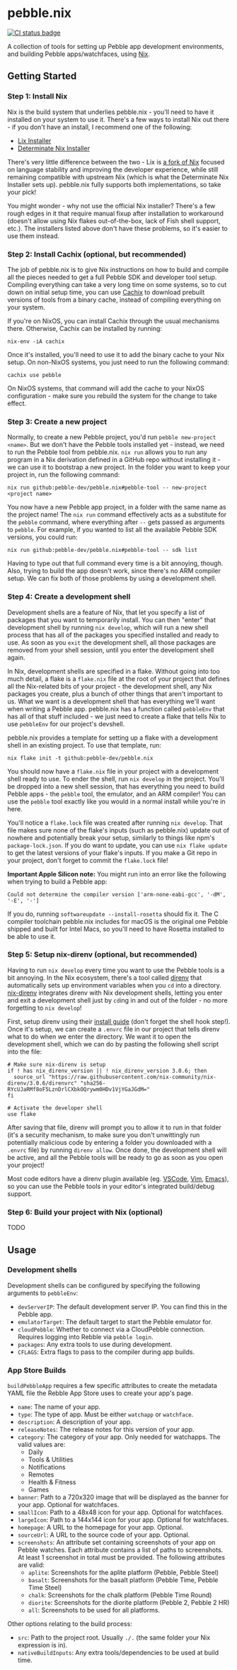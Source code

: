 # pebble.nix

[![CI status badge](https://github.com/pebble-dev/pebble.nix/actions/workflows/buildAndCache.yml/badge.svg)](https://github.com/pebble-dev/pebble.nix/actions/workflows/buildAndCache.yml?query=branch%3Amain)

A collection of tools for setting up Pebble app development environments, and building Pebble apps/watchfaces, using
[Nix](https://nixos.org/).

## Getting Started

### Step 1: Install Nix

Nix is the build system that underlies pebble.nix - you'll need to have it installed on your system to use it. There's a
few ways to install Nix out there - if you don't have an install, I recommend one of the following:

- [Lix Installer](https://lix.systems/install/#on-any-other-linuxmacos-system)
- [Determinate Nix Installer](https://github.com/DeterminateSystems/nix-installer#install-nix)

There's very little difference between the two - Lix is [a fork of Nix](https://lix.systems/about/) focused on language
stability and improving the developer experience, while still remaining compatible with upstream Nix (which is what the
Determinate Nix Installer sets up). pebble.nix fully supports both implementations, so take your pick!

You might wonder - why not use the official Nix installer? There's a few rough edges in it that require manual fixup
after installation to workaround (doesn't allow using Nix flakes out-of-the-box, lack of Fish shell support, etc.). The
installers listed above don't have these problems, so it's easier to use them instead.

### Step 2: Install Cachix (optional, but recommended)

The job of pebble.nix is to give Nix instructions on how to build and compile all the pieces needed to get a full Pebble
SDK and developer tool setup. Compiling everything can take a very long time on some systems, so to cut down on initial
setup time, you can use [Cachix](https://cachix.org) to download prebuilt versions of tools from a binary cache, instead
of compiling everything on your system.

If you're on NixOS, you can install Cachix through the usual mechanisms there. Otherwise, Cachix can be installed by
running:
```shell
nix-env -iA cachix
```

Once it's installed, you'll need to use it to add the binary cache to your Nix setup. On non-NixOS systems, you just
need to run the following command:
```shell
cachix use pebble
```

On NixOS systems, that command will add the cache to your NixOS configuration - make sure you rebuild the system for the
change to take effect.

### Step 3: Create a new project

Normally, to create a new Pebble project, you'd run `pebble new-project <name>`. But we don't have the Pebble tools
installed yet - instead, we need to run the Pebble tool from pebble.nix. `nix run` allows you to run any program in a
Nix derivation defined in a GitHub repo without installing it - we can use it to bootstrap a new project. In the folder
you want to keep your project in, run the following command:

```shell
nix run github:pebble-dev/pebble.nix#pebble-tool -- new-project <project name>
```

You now have a new Pebble app project, in a folder with the same name as the project name! The `nix run` command
effectively acts as a substitute for the `pebble` command, where everything after `--` gets passed as arguments to
`pebble`. For example, if you wanted to list all the available Pebble SDK versions, you could run:

```shell
nix run github:pebble-dev/pebble.nix#pebble-tool -- sdk list
```

Having to type out that full command every time is a bit annoying, though. Also, trying to build the app doesn't work,
since there's no ARM compiler setup. We can fix both of those problems by using a development shell.

### Step 4: Create a development shell

Development shells are a feature of Nix, that let you specify a list of packages that you want to temporarily install.
You can then "enter" that development shell by running `nix develop`, which will run a new shell process that has all of
the packages you specified installed and ready to use. As soon as you `exit` the development shell, all those packages
are removed from your shell session, until you enter the development shell again.

In Nix, development shells are specified in a flake. Without going into too much detail, a flake is a `flake.nix` file
at the root of your project that defines all the Nix-related bits of your project - the development shell, any Nix
packages you create, plus a bunch of other things that aren't important to us. What we want is a development shell that
has everything we'll want when writing a Pebble app. pebble.nix has a function called `pebbleEnv` that has all of that
stuff included - we just need to create a flake that tells Nix to use `pebbleEnv` for our project's devshell.

pebble.nix provides a template for setting up a flake with a development shell in an existing project. To use that
template, run:

```shell
nix flake init -t github:pebble-dev/pebble.nix
```

You should now have a `flake.nix` file in your project with a development shell ready to use. To ender the shell, run
`nix develop` in the project. You'll be dropped into a new shell session, that has everything you need to build Pebble
apps - the `pebble` tool, the emulator, and an ARM compiler! You can use the `pebble` tool exactly like you would in a
normal install while you're in here.

You'll notice a `flake.lock` file was created after running `nix develop`. That file makes sure none of the flake's
inputs (such as pebble.nix) update out of nowhere and potentially break your setup, similarly to things like npm's
`package-lock.json`. If you do want to update, you can use `nix flake update` to get the latest versions of your flake's
inputs. If you make a Git repo in your project, don't forget to commit the `flake.lock` file!

**Important Apple Silicon note:** You might run into an error like the following when trying to build a Pebble app:
```
Could not determine the compiler version ['arm-none-eabi-gcc', '-dM', '-E', '-']
```
If you do, running `softwareupdate --install-rosetta` should fix it. The C compiler toolchain pebble.nix includes for macOS is the original one Pebble shipped and built for Intel Macs, so you'll need to have Rosetta installed to be able to use it.

### Step 5: Setup nix-direnv (optional, but recommended)

Having to run `nix develop` every time you want to use the Pebble tools is a bit annoying. In the Nix ecosystem, there's
a tool called [direnv](https://direnv.net/) that automatically sets up environment variables when you `cd` into a
directory. [nix-direnv](https://github.com/nix-community/nix-direnv) integrates direnv with Nix development shells,
letting you enter and exit a development shell just by `cd`ing in and out of the folder - no more forgetting to `nix
develop`!

First, setup direnv using their [install guide](https://direnv.net/docs/installation.html) (don't forget the shell hook
step!). Once it's setup, we can create a `.envrc` file in our project that tells direnv what to do when we enter the
directory. We want it to open the development shell, which we can do by pasting the following shell script into the
file:
``` shell
# Make sure nix-direnv is setup
if ! has nix_direnv_version || ! nix_direnv_version 3.0.6; then
  source_url "https://raw.githubusercontent.com/nix-community/nix-direnv/3.0.6/direnvrc" "sha256-RYcUJaRMf8oF5LznDrlCXbkOQrywm0HDv1VjYGaJGdM="
fi

# Activate the developer shell
use flake
```

After saving that file, direnv will prompt you to allow it to run in that folder (it's a security mechanism, to make
sure you don't unwittingly run potentially malicious code by entering a folder you downloaded with a `.envrc` file) by
running `direnv allow`. Once done, the development shell will be active, and all the Pebble tools will be ready to go as
soon as you open your project!

Most code editors have a direnv plugin available (eg.
[VSCode](https://marketplace.visualstudio.com/items?itemName=mkhl.direnv), [Vim](https://github.com/direnv/direnv.vim),
[Emacs](https://github.com/wbolster/emacs-direnv)), so you can use the Pebble tools in your editor's integrated
build/debug support.

### Step 6: Build your project with Nix (optional)

TODO

## Usage

### Development shells

Development shells can be configured by specifying the following arguments to `pebbleEnv`:

- `devServerIP`: The default development server IP. You can find this in the Pebble app.
- `emulatorTarget`: The default target to start the Pebble emulator for.
- `cloudPebble`: Whether to connect via a CloudPebble connection. Requires logging into Rebble via `pebble login`.
- `packages`: Any extra tools to use during development.
- `CFLAGS`: Extra flags to pass to the compiler during app builds.

### App Store Builds

`buildPebbleApp` requires a few specific attributes to create the metadata YAML file the Rebble App Store uses to create
your app's page.

- `name`: The name of your app.
- `type`: The type of app. Must be either `watchapp` or `watchface`.
- `description`: A description of your app.
- `releaseNotes`: The release notes for this version of your app.
- `category`: The category of your app. Only needed for watchapps. The valid values are:
   - Daily
   - Tools & Utilities
   - Notifications
   - Remotes
   - Health & Fitness
   - Games
- `banner`: Path to a 720x320 image that will be displayed as the banner for your app. Optional for watchfaces.
- `smallIcon`: Path to a 48x48 icon for your app. Optional for watchfaces.
- `largeIcon`: Path to a 144x144 icon for your app. Optional for watchfaces.
- `homepage`: A URL to the homepage for your app. Optional.
- `sourceUrl`: A URL to the source code of your app. Optional.
- `screenshots`: An attribute set containing screenshots of your app on Pebble watches. Each attribute contains a list
  of paths to screenshots. At least 1 screenshot in total must be provided. The following attributes are valid:
  - `aplite`: Screenshots for the aplite platform (Pebble, Pebble Steel)
  - `basalt`: Screenshots for the basalt platform (Pebble Time, Pebble Time Steel)
  - `chalk`: Screenshots for the chalk platform (Pebble Time Round)
  - `diorite`: Screenshots for the diorite platform (Pebble 2, Pebble 2 HR)
  - `all`: Screenshots to be used for all platforms.

Other options relating to the build process:

- `src`: Path to the project root. Usually `./.` (the same folder your Nix expression is in).
- `nativeBuildInputs`: Any extra tools/dependencies to be used at build time.
